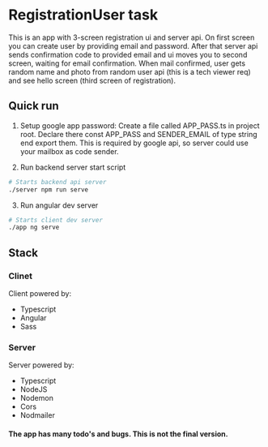 #  RegistrationUser task

This is an app with 3-screen registration ui and server api. On first screen you can create user by providing email and password. After that server api sends confirmation code to provided email and ui moves you to second screen, waiting for email confirmation. When mail confirmed, user gets random name and photo from random user api (this is a tech viewer req) and see hello screen (third screen of registration).

## Quick run

1. Setup google app password: 
Create a file called APP_PASS.ts in project root. Declare there const APP_PASS and SENDER_EMAIL of type string end export them.
This is required by google api, so server could use your mailbox as code sender.

2. Run  backend server start script
```bash
# Starts backend api server
./server npm run serve
```

3. Run angular dev server
```bash
# Starts client dev server
./app ng serve
```

## Stack

### Clinet

Client powered by:
- Typescript
- Angular
- Sass

### Server

Server powered by:

- Typescript
- NodeJS
- Nodemon
- Cors
- Nodmailer

#### The app has many todo's and bugs. This is not the final version. 

